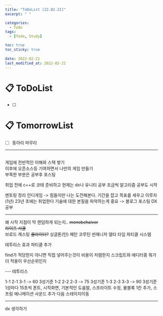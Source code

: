 ```yaml
---
title: "ToDoList [22.02.21]"
excerpt: " "

categories:
  - Todo
tags:
  - [Todo, Study]

toc: true
toc_sticky: true
 
date: 2022-02-21
last_modified_at: 2022-02-21
---
```


# 📋 ToDoList  

- [ ] 

# 📋 TomorrowList  

- [ ] 동아리 마무리

---

## 

게임에 전반적인 이해와 스택 쌓기  
이후에 오픈소스등 기여하면서 나만의 게임 만들기  
부족한 부분은 공부후 포스팅  

취업 전에 c++로 코테 준비하고
현재는 dx나 유니티 공부 조금씩 알고리즘 공부도 시작  

멘토링 정리
인디게임 -> 힘들지만 나는 도전해본다.
기간을 잡고 목표를 세우고 이루자
(1년) 23년 초에는 취업한다
기술에 대한 본질을 파악하는게 중요 -> 블로그 포스팅 DX공부

----  

왜 시작 지점이 막 랜덤하게 되는지..
~~monobehaivor~~  
~~라이프 서클~~  
브로드 캐스팅
~~콜라이더?~~
싱글톤(턴) 패턴
코루틴
씬매니저
델타 타임
파티클 시스템

테투리스 효과 파티클 추가

find가 적당한지 아니면 직접 넣어주는것이 비용이 저렴한지
스크립트와 에디터중 뭐가 더 적용이 우선순위인지


--- 테투리스

1-1 2-1 3-1 -> 60 3성기준
1-2 2-2 2-3 -> 75 3성기준
1-3 2-3 3-3 -> 90 3성기준
1성마다 15초씩
폰트, 시작화면, 기본적인 도움말, 스프라이트 수정, 물블록 1칸 추가, 스프링 애니메이션 사운드 추가
다음 스테이지이동

--- 

dx 생각하기